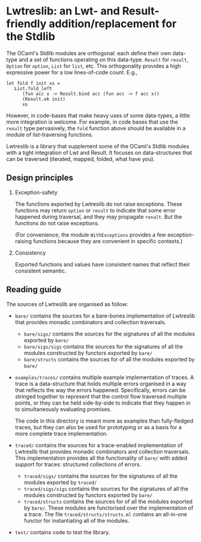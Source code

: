 # Lwtreslib: an Lwt- and Result-friendly addition/replacement for the Stdlib

The OCaml's Stdlib modules are orthogonal: each define their own data-type and a
set of functions operating on this data-type. `Result` for `result`, `Option`
for `option`, `List` for `list`, etc. This orthogonality provides a high
expressive power for a low lines-of-code count. E.g.,

```
let fold f init xs =
   List.fold_left
      (fun acc x -> Result.bind acc (fun acc -> f acc x))
      (Result.ok init)
      xs
```

However, in code-bases that make heavy uses of some data-types, a little more
integration is welcome. For example, in code bases that use the `result` type
pervasively, the `fold` function above should be available in a module of
list-traversing functions.

Lwtreslib is a library that supplement some of the OCaml's Stdlib modules with a
tight integration of Lwt and Result. It focuses on data-structures that can be
traversed (iterated, mapped, folded, what have you).


## Design principles

1.  Exception-safety

    The functions exported by Lwtreslib do not raise exceptions. These functions
    may return `option` or `result` to indicate that some error happened during
    traversal, and they may propagate `result`. But the functions do not raise
    exceptions.

    (For convenience, the module `WithExceptions` provides a few
    exception-raising functions because they are convenient in specific
    contexts.)

2.  Consistency

    Exported functions and values have consistent names that reflect their
    consistent semantic.


## Reading guide

The sources of Lwtreslib are organised as follow:

- `bare/` contains the sources for a bare-bones implementation of Lwtreslib that
  provides monadic combinators and collection traversals.

    - `bare/sigs/` contains the sources for the signatures of all the modules
      exported by `bare/`
    - `bare/sigs/sigs` contains the sources for the signatures of all the
      modules constructed by functors exported by `bare/`
    - `bare/structs` contains the sources for of all the modules exported by
      `bare/`

- `examples/traces/` contains multiple example implementation of traces. A trace
  is a data-structure that holds multiple errors organised in a way that
  reflects the way the errors happened. Specifically, errors can be stringed
  together to represent that the control flow traversed multiple points, or they
  can be held side-by-side to indicate that they happen in to simultaneously
  evaluating promises.

  The code in this directory is meant more as examples than fully-fledged
  traces, but they can also be used for prototyping or as a basis for a more
  complete trace implementation.

- `traced/` contains the sources for a trace-enabled implementation of Lwtreslib
  that provides monadic combinators and collection traversals. This
  implementation provides all the functionality of `bare/` with added support
  for traces: structured collections of errors.

    - `traced/sigs/` contains the sources for the signatures of all the modules
      exported by `traced/`
    - `traced/sigs/sigs` contains the sources for the signatures of all the
      modules constructed by functors exported by `bare/`
    - `traced/structs` contains the sources for of all the modules exported by
      `bare/`. These modules are functorised over the implementation of a trace.
      The file `traced/structs/structs.ml` contains an all-in-one functor for
      instantiating all of the modules.

- `test/` contains code to test the library.
